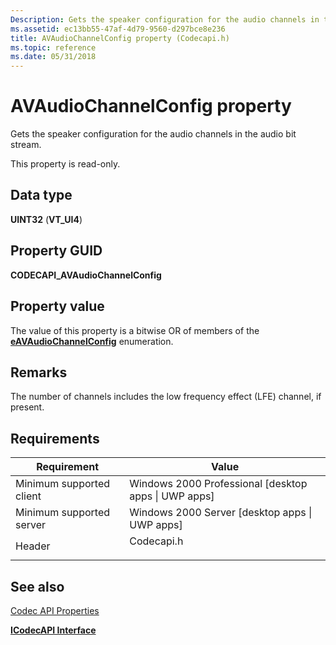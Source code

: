 ```yaml
---
Description: Gets the speaker configuration for the audio channels in the audio bit stream.
ms.assetid: ec13bb55-47af-4d79-9560-d297bce8e236
title: AVAudioChannelConfig property (Codecapi.h)
ms.topic: reference
ms.date: 05/31/2018
---
```


# AVAudioChannelConfig property

Gets the speaker configuration for the audio channels in the audio bit stream.

This property is read-only.

## Data type

**UINT32** (**VT\_UI4**)

## Property GUID

**CODECAPI\_AVAudioChannelConfig**

## Property value

The value of this property is a bitwise OR of members of the [**eAVAudioChannelConfig**](/windows/desktop/api/codecapi/ne-codecapi-eavaudiochannelconfig) enumeration.

## Remarks

The number of channels includes the low frequency effect (LFE) channel, if present.

## Requirements



| Requirement | Value |
|-------------------------------------|---------------------------------------------------------------------------------------|
| Minimum supported client<br/> | Windows 2000 Professional \[desktop apps \| UWP apps\]<br/>                     |
| Minimum supported server<br/> | Windows 2000 Server \[desktop apps \| UWP apps\]<br/>                           |
| Header<br/>                   | <dl> <dt>Codecapi.h</dt> </dl> |



## See also

<dl> <dt>

[Codec API Properties](codec-api-properties.md)
</dt> <dt>

[**ICodecAPI Interface**](/windows/desktop/api/Strmif/nn-strmif-icodecapi)
</dt> </dl>

 

 




